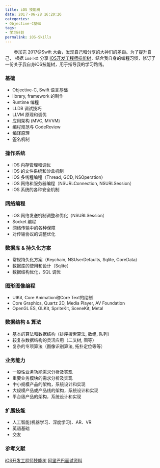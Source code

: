 ```yaml
---
title: iOS 技能树
date: 201７-06-28 16:20:26
categories:
- Objective-C基础
tags:
- 学习计划
permalink: iOS-Skills
---
```

　　参加完 2017@Swift 大会，发现自己和分享的大神们的差距。为了提升自己， 根据 `ios小菜` 分享 [iOS开发工程师技能树][1]，结合我自身的编程习惯，修订了一份关于我自身iOS技能树，用于指导我的学习路线。

<!-- more -->


### 基础
- Objective-C, Swift 语言基础
- library, framework 的制作
- Runtime 编程
- LLDB 调试技巧
- LLVM 原理和调优
- 应用架构 (MVC, MVVM)
- 编程规范与 CodeReview
- 编译原理
- 签名机制

### 操作系统
- iOS 内存管理和调优
- iOS 的文件系统和沙盒机制
- iOS 多线程编程（Thread, GCD, NSOperation）
- iOS 网络和服务器编程（NSURLConnection, NSURLSession）
- iOS 系统的各种安全机制

### 网络编程
- iOS 网络发送机制调整和优化（NSURLSession）
- Socket 编程
- 网络传输中的各种保障
- 对传输协议的调整优化

### 数据库 & 持久化方案
- 常规持久化方案（Keychain, NSUserDefaults, Sqlite, CoreData）
- 数据库的使用和设计（Sqlite）
- 数据结构优化，SQL 调优

### 图形图像编程
- UIKit, Core Animation和Core Text的绘制
- Core Graphics, Quartz 2D, Media Player, AV Foundation
- OpenGL ES, GLKit, SpriteKit, SceneKit, Metal

### 数据结构 & 算法
- 基本的算法和数据结构（排序搜索算法, 数组, 队列）
- 较复杂数据结构的灵活应用（二叉树, 图等）
- 复杂的专项算法（图像识别算法, 拓扑定位等等）

### 业务能力
- 一般性业务功能需求分析及实现
- 重要业务模块的需求分析及实现
- 中小规模产品的架构，系统设计和实现
- 大规模产品或产品线的架构，系统设计和实现
- 平台级产品的架构，系统设计和实现

### 扩展技能
- 人工智能(机器学习、深度学习)、AR、VR
- 英语基础
- 交友

### 参考文献
[iOS开发工程师技能树][1]
[阿⾥巴巴面试资料][2]

[1]:http://www.jianshu.com/p/672a14f0d8ef
[2]:https://hit-alibaba.github.io/interview/iOS/

